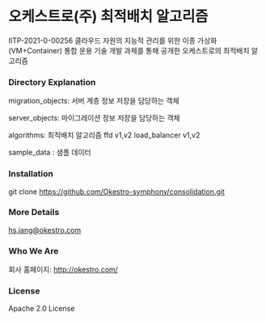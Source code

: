 # 오케스트로(주) 최적배치 알고리즘

IITP-2021-0-00256 클라우드 자원의 지능적 관리를 위한 이종 가상화(VM+Container) 통합 운용 기술 개발 과제를 통해 공개한 오케스트로의 최적배치 알고리즘

### Directory Explanation

migration_objects: 서버 계층 정보 저장을 담당하는 객체

server_objects: 마이그레이션 정보 저장을 담당하는 객체

algorithms: 최적배치 알고리즘 ffd v1,v2 load_balancer v1,v2

sample_data : 샘플 데이터

### Installation 

git clone https://github.com/Okestro-symphony/consolidation.git

### More Details

hs.jang@okestro.com

### Who We Are

회사 홈페이지:
http://okestro.com/

### License
Apache 2.0 License